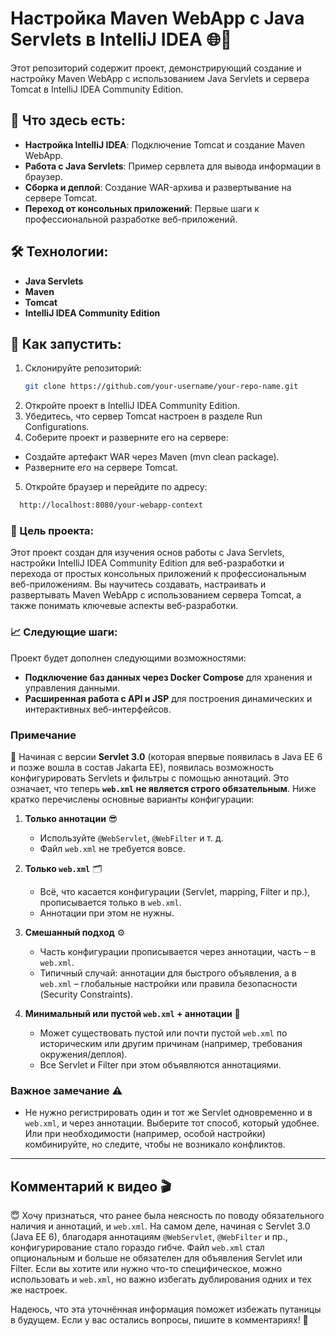 # Настройка Maven WebApp с Java Servlets в IntelliJ IDEA 🌐🚀

Этот репозиторий содержит проект, демонстрирующий создание и настройку Maven WebApp с использованием Java Servlets и сервера Tomcat в IntelliJ IDEA Community Edition.

## 📌 Что здесь есть:
- **Настройка IntelliJ IDEA**: Подключение Tomcat и создание Maven WebApp.
- **Работа с Java Servlets**: Пример сервлета для вывода информации в браузер.
- **Сборка и деплой**: Создание WAR-архива и развертывание на сервере Tomcat.
- **Переход от консольных приложений**: Первые шаги к профессиональной разработке веб-приложений.

## 🛠️ Технологии:
- **Java Servlets**
- **Maven**
- **Tomcat**
- **IntelliJ IDEA Community Edition**

## 🚀 Как запустить:
1. Склонируйте репозиторий:
   ```bash
   git clone https://github.com/your-username/your-repo-name.git
    ```
2. Откройте проект в IntelliJ IDEA Community Edition.
3. Убедитесь, что сервер Tomcat настроен в разделе Run Configurations.
4. Соберите проект и разверните его на сервере:

- Создайте артефакт WAR через Maven (mvn clean package).
- Разверните его на сервере Tomcat.

5. Откройте браузер и перейдите по адресу:
```bash
  http://localhost:8080/your-webapp-context
```  
### 🎯 Цель проекта:

Этот проект создан для изучения основ работы с Java Servlets, настройки IntelliJ IDEA Community Edition для веб-разработки и перехода от простых консольных приложений к профессиональным веб-приложениям. Вы научитесь создавать, настраивать и развертывать Maven WebApp с использованием сервера Tomcat, а также понимать ключевые аспекты веб-разработки.

### 📈 Следующие шаги:

Проект будет дополнен следующими возможностями:
- **Подключение баз данных через Docker Compose** для хранения и управления данными.
- **Расширенная работа с API и JSP** для построения динамических и интерактивных веб-интерфейсов.  

### Примечание
🚀 Начиная с версии **Servlet 3.0** (которая впервые появилась в Java EE 6 и позже вошла в состав Jakarta EE), появилась возможность конфигурировать Servlets и фильтры с помощью аннотаций. Это означает, что теперь **`web.xml` не является строго обязательным**. Ниже кратко перечислены основные варианты конфигурации:

1. **Только аннотации** 😎
   - Используйте `@WebServlet`, `@WebFilter` и т. д.
   - Файл `web.xml` не требуется вовсе.

2. **Только `web.xml`** 🗂️
   - Всё, что касается конфигурации (Servlet, mapping, Filter и пр.), прописывается только в `web.xml`.
   - Аннотации при этом не нужны.

3. **Смешанный подход** ⚙️
   - Часть конфигурации прописывается через аннотации, часть – в `web.xml`.
   - Типичный случай: аннотации для быстрого объявления, а в `web.xml` – глобальные настройки или правила безопасности (Security Constraints).

4. **Минимальный или пустой `web.xml` + аннотации** 📝
   - Может существовать пустой или почти пустой `web.xml` по историческим или другим причинам (например, требования окружения/деплоя).
   - Все Servlet и Filter при этом объявляются аннотациями.

### Важное замечание ⚠️

- Не нужно регистрировать один и тот же Servlet одновременно и в `web.xml`, и через аннотации. Выберите тот способ, который удобнее. Или при необходимости (например, особой настройки) комбинируйте, но следите, чтобы не возникало конфликтов.

---

## Комментарий к видео 🎬

😇 Хочу признаться, что ранее была неясность по поводу обязательного наличия и аннотаций, и `web.xml`. На самом деле, начиная с Servlet 3.0 (Java EE 6), благодаря аннотациям `@WebServlet`, `@WebFilter` и пр., конфигурирование стало гораздо гибче. Файл `web.xml` стал опциональным и больше не обязателен для объявления Servlet или Filter. Если вы хотите или нужно что-то специфическое, можно использовать и `web.xml`, но важно избегать дублирования одних и тех же настроек.

Надеюсь, что эта уточнённая информация поможет избежать путаницы в будущем. Если у вас остались вопросы, пишите в комментариях! 💬